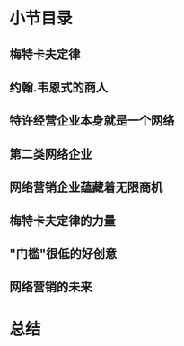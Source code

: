 # 小节目录
## 梅特卡夫定律
## 约翰.韦恩式的商人

## 特许经营企业本身就是一个网络
## 第二类网络企业

## 网络营销企业蕴藏着无限商机
## 梅特卡夫定律的力量

## "门槛"很低的好创意
##  网络营销的未来
# 总结
